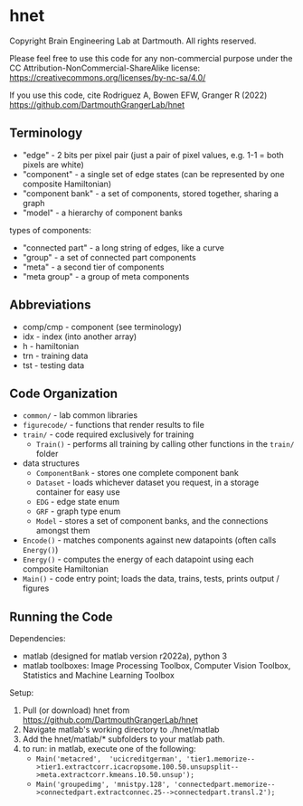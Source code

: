 # hnet
Copyright Brain Engineering Lab at Dartmouth. All rights reserved.

Please feel free to use this code for any non-commercial purpose under the CC Attribution-NonCommercial-ShareAlike license: https://creativecommons.org/licenses/by-nc-sa/4.0/

If you use this code, cite Rodriguez A, Bowen EFW, Granger R (2022) https://github.com/DartmouthGrangerLab/hnet

## Terminology
- "edge"           - 2 bits per pixel pair (just a pair of pixel values, e.g. 1-1 = both pixels are white)
- "component"      - a single set of edge states (can be represented by one composite Hamiltonian)
- "component bank" - a set of components, stored together, sharing a graph
- "model"          - a hierarchy of component banks

types of components:
- "connected part" - a long string of edges, like a curve
- "group"          - a set of connected part components
- "meta"           - a second tier of components
- "meta group"     - a group of meta components

## Abbreviations
- comp/cmp - component (see terminology)
- idx      - index (into another array)
- h        - hamiltonian
- trn      - training data
- tst      - testing data

## Code Organization

- ```common/``` - lab common libraries
- ```figurecode/``` - functions that render results to file
- ```train/``` - code required exclusively for training
    - ```Train()```  - performs all training by calling other functions in the ```train/``` folder
- data structures
    - ```ComponentBank``` - stores one complete component bank
    - ```Dataset``` - loads whichever dataset you request, in a storage container for easy use
    - ```EDG``` - edge state enum
    - ```GRF``` - graph type enum
    - ```Model``` - stores a set of component banks, and the connections amongst them
- ```Encode()``` - matches components against new datapoints (often calls ```Energy()```)
- ```Energy()``` - computes the energy of each datapoint using each composite Hamiltonian
- ```Main()``` - code entry point; loads the data, trains, tests, prints output / figures

## Running the Code
Dependencies:
- matlab (designed for matlab version r2022a), python 3
- matlab toolboxes: Image Processing Toolbox, Computer Vision Toolbox, Statistics and Machine Learning Toolbox

Setup:
1) Pull (or download) hnet from https://github.com/DartmouthGrangerLab/hnet
2) Navigate matlab's working directory to ./hnet/matlab
3) Add the hnet/matlab/* subfolders to your matlab path.
4) to run: in matlab, execute one of the following:
	- ```Main('metacred',  'ucicreditgerman', 'tier1.memorize-->tier1.extractcorr.icacropsome.100.50.unsupsplit-->meta.extractcorr.kmeans.10.50.unsup');```
    - ```Main('groupedimg', 'mnistpy.128', 'connectedpart.memorize-->connectedpart.extractconnec.25-->connectedpart.transl.2');```
